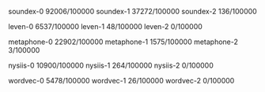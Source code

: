 soundex-0 92006/100000
soundex-1 37272/100000
soundex-2 136/100000

leven-0 6537/100000
leven-1 48/100000
leven-2 0/100000

metaphone-0 22902/100000
metaphone-1 1575/100000
metaphone-2 3/100000

nysiis-0 10900/100000
nysiis-1 264/100000
nysiis-2 0/100000

wordvec-0 5478/100000
wordvec-1 26/100000
wordvec-2 0/100000
